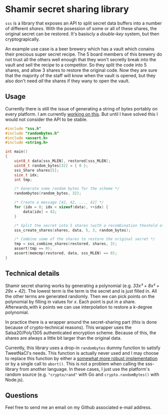 # Shamir secret sharing library

`sss` is a library that exposes an API to split secret data buffers into
a number of different _shares_. With the posession of some or all of these
shares, the original secret can be restored. It's basiscly a *double-key*
system, but then cryptograpically.

An example use case is a beer brewery which has a vault which conains their
precious super secret recipe. The 5 board members of this brewery do not trust
all the others well enough that they won't secretly break into the vault and
sell the recipe to a competitor. So they split the code into 5 shares, and
allow 3 shares to restore the original code. Now they are sure that the
majority of the staff will know when the vault is opened, but they also don't
need *all* the shares if they wany to open the vault.

## Usage

Currently there is still the issue of generating a string of bytes portably on
every platform. I am currently [working on this][randombytes]. But until I have
solved this I would not consider the API to be stable.

```c
#include "sss.h"
#include "randombytes.h"
#include <assert.h>
#include <string.h>

int main()
{
	uint8_t data[sss_MLEN], restored[sss_MLEN];
	uint8_t random_bytes[32] = { 0 };
	sss_Share shares[5];
	size_t idx;
	int tmp;

	/* Generate some random bytes for the scheme */
	randombytes(random_bytes, 32);

	/* Create a message [42, 42, ..., 42] */
	for (idx = 0; idx < sizeof(data), ++idx) {
		data[idx] = 42;
	}

	/* Split the secret into 5 shares (with a recombination theshold of 3) */
	sss_create_shares(shares, data, 5, 3, random_bytes);

	/* Combine some of the shares to restore the original secret */
	tmp = sss_combine_shares(restored, shares, 3);
	assert(tmp == 0);
	assert(memcmp(restored, data, sss_MLEN) == 0);
}
```

## Technical details

Shamir secret sharing works by generating a polynomial (e.g. _33x³ + 8x² + 29x +
42_). The lowest term is the term is the secret and is just filled in. All the
other terms are generated randomly. Then we can pick points on the polynomial
by filling in values for _x_. Each point is put in a share. Afterwards,with _k_
points we can use interpolation to restore a _k_-degree polynomial.

In practice there is a wrapper around the secret-sharing part (this is
done because of crypto-technical reasons). This wrapper uses the
Salsa20/Poly1305 authenticated encryption scheme. Because of this, the
shares are always a little bit larger than the original data.

Currently, this library uses a drop-in `randombytes` dummy function to satisfy
TweetNaCl's needs. This function is actually never used and I may choose to
replace this function by either a [somewhat more robust
implementation][randombytes] or by a single call to `abort()`. This is not a
problem when calling the sss-library from another language. In these cases, I
just use the platform's random source (e.g. `"crypto/rand"` with Go and
`crypto.randomBytes()` with Node.js).

## Questions

Feel free to send me an email on my Github associated e-mail address.

[randombytes]: https://github.com/dsprenkels/randombytes
